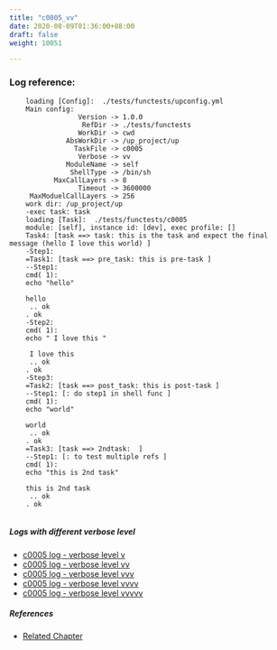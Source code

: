 ```yaml
---
title: "c0005_vv"
date: 2020-08-09T01:36:00+88:00
draft: false
weight: 10051

---
```


### Log reference: <no value>

```
    loading [Config]:  ./tests/functests/upconfig.yml
    Main config:
                 Version -> 1.0.0
                  RefDir -> ./tests/functests
                 WorkDir -> cwd
              AbsWorkDir -> /up_project/up
                TaskFile -> c0005
                 Verbose -> vv
              ModuleName -> self
               ShellType -> /bin/sh
           MaxCallLayers -> 8
                 Timeout -> 3600000
     MaxModuelCallLayers -> 256
    work dir: /up_project/up
    -exec task: task
    loading [Task]:  ./tests/functests/c0005
    module: [self], instance id: [dev], exec profile: []
    Task4: [task ==> task: this is the task and expect the final message (hello I love this world) ]
    -Step1:
    =Task1: [task ==> pre_task: this is pre-task ]
    --Step1:
    cmd( 1):
    echo "hello"
    
    hello
     .. ok
    . ok
    -Step2:
    cmd( 1):
    echo " I love this "
    
     I love this 
     .. ok
    . ok
    -Step3:
    =Task2: [task ==> post_task: this is post-task ]
    --Step1: [: do step1 in shell func ]
    cmd( 1):
    echo "world"
    
    world
     .. ok
    . ok
    =Task3: [task ==> 2ndtask:  ]
    --Step1: [: to test multiple refs ]
    cmd( 1):
    echo "this is 2nd task"
    
    this is 2nd task
     .. ok
    . ok
    
```

##### Logs with different verbose level
* [c0005 log - verbose level v](../../logs/c0005_v)
* [c0005 log - verbose level vv](../../logs/c0005_vv)
* [c0005 log - verbose level vvv](../../logs/c0005_vvv)
* [c0005 log - verbose level vvvv](../../logs/c0005_vvvv)
* [c0005 log - verbose level vvvvv](../../logs/c0005_vvvvv)

##### References
* [Related Chapter](../../quick-start/c0005)
